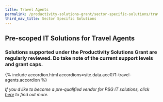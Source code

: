 ```yaml
---
title: Travel Agents
permalink: /productivity-solutions-grant/sector-specific-solutions/travel-agents/
third_nav_title: Sector Specific Solutions
---
```


## Pre-scoped IT Solutions for Travel Agents

### Solutions supported under the Productivity Solutions Grant are regularly reviewed. Do take note of the current support levels and grant caps.

{% include accordion.html accordions=site.data.acc071-travel-agents.accordion %}

_If you d like to become a pre-qualified vendor for PSG IT solutions, click <a target='_blank' href='https://www.imda.gov.sg/icmvendors' >here</a> to find out more._